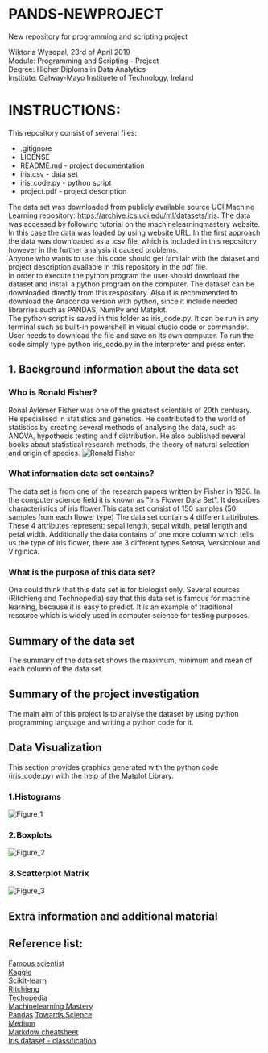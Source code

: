 # PANDS-NEWPROJECT
New repository for programming and scripting project

Wiktoria Wysopal, 23rd of April 2019  
Module: Programming and Scripting - Project  
Degree: Higher Diploma in Data Analytics  
Institute: Galway-Mayo Instituete of Technology, Ireland  

# INSTRUCTIONS:

This repository consist of several files:  
* .gitignore
* LICENSE
* README.md - project documentation
* iris.csv - data set
* iris_code.py - python script
* project.pdf - project description


The data set was downloaded from publicly available source UCI Machine Learning repository: https://archive.ics.uci.edu/ml/datasets/iris. The data was accessed by following tutorial on the machinelearningmastery website. In this case the data was loaded by using website URL. In the first approach the data was downloaded as a .csv file, which is included in this repository however in the further analysis it caused problems.  
Anyone who wants to use this code should get familair with the dataset and project description available in this repository in the pdf file.  
In order to execute the python program the user should download the dataset and install a python program on the computer. The dataset can be downloaded directly from this respository. Also it is recommended to download the Anaconda version with python, since it include needed librarries such as PANDAS, NumPy and Matplot.    
The python script is saved in this folder as iris_code.py. It can be run in any terminal such as built-in powershell in visual studio code or commander. User needs to download the file and save on its own computer. To run the code simply type python iris_code.py in the interpreter and press enter.  


## 1. Background information about the data set

### Who is Ronald Fisher? 
Ronal Aylemer Fisher was one of the greatest scientists of 20th centuary. He specialised in statistics and genetics. He contributed to the world of statistics by creating several methods of analysing the data, such as ANOVA, hypothesis testing and f distribution. He also published several books about statistical research methods, the theory of natural selection and origin of species. 
![Ronald Fisher](https://www.ecured.cu/images/0/09/Sir_Ronald_Fisher_2.jpg)

### What information data set contains?
The data set is from one of the research papers written by Fisher in 1936. In the computer science field it is known as "Iris Flower Data Set". It describes characteristics of iris flower.This data set consist of 150 samples (50 samples from each flower type) The data set contains 4 different attributes. These 4 attributes represent: sepal length, sepal witdh, petal length and petal width. Additionally the data contains of one more column which tells us the type of iris flower, there are 3 different types Setosa, Versicolour and Virginica.

### What is the purpose of this data set?
One could think that this data set is for biologist only. Several sources (Ritchieng and Technopedia) say that this data set is famous for machine learning, because it is easy to predict. It is an example of traditional resource which is widely used in computer science for testing purposes.

## Summary of the data set  
The summary of the data set shows the maximum, minimum and mean of each column of the data set.

## Summary of the project investigation
The main aim of this project is to analyse the dataset by using python programming language and writing a python code for it.

## Data Visualization
This section provides graphics generated with the python code (iris_code.py) with the help of the Matplot Library.
### 1.Histograms  
![Figure_1](https://user-images.githubusercontent.com/47478462/56869563-12395b00-69fa-11e9-8fe4-33e172fe7dc3.png)
### 2.Boxplots  
![Figure_2](https://user-images.githubusercontent.com/47478462/56869650-e8ccff00-69fa-11e9-9c94-15bf09ed1a89.png)
### 3.Scatterplot Matrix  
![Figure_3](https://user-images.githubusercontent.com/47478462/56869651-ef5b7680-69fa-11e9-9dc6-09fe63280a61.png)

## Extra information and additional material

## Reference list:
[Famous scientist](https://www.famousscientists.org/ronald-fisher/)  
[Kaggle](https://www.kaggle.com/arshid/iris-flower-dataset)  
[Scikit-learn](https://scikit-learn.org/stable/auto_examples/datasets/plot_iris_dataset.html)  
[Ritchieng](https://www.ritchieng.com/machine-learning-iris-dataset/)  
[Techopedia](https://www.techopedia.com/definition/32880/iris-flower-data-set)  
[Machinelearning Mastery](https://machinelearningmastery.com/machine-learning-in-python-step-by-step/)  
[Pandas](https://pandas.pydata.org/pandas-docs/stable/getting_started/10min.html) 
[Towards Science](https://towardsdatascience.com/introduction-to-data-visualization-in-python-89a54c97fbed)  
[Medium](https://medium.com/codebagng/basic-analysis-of-the-iris-data-set-using-python-2995618a6342)  
[Markdow cheatsheet](https://github.com/adam-p/markdown-here/wiki/Markdown-Cheatsheet)  
[Iris dataset - classification](https://stackoverflow.com/questions/53077801/iris-dataset-machine-learning-classification-model) 